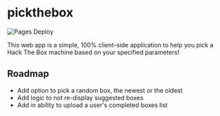 # pickthebox

![Pages Deploy](https://github.com/thomaslaurenson/pickthebox/actions/workflows/deploy.yml/badge.svg)

This web app is a simple, 100% client-side application to help you pick a Hack The Box machine based on your specified parameters!

## Roadmap

- Add option to pick a random box, the newest or the oldest
- Add logic to not re-display suggested boxes
- Add in ability to upload a user's completed boxes list
